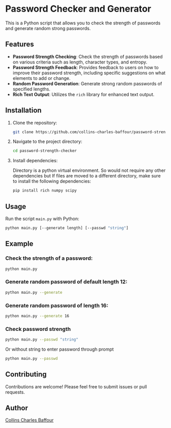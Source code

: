 # Password Checker and Generator

This is a Python script that allows you to check the strength of passwords and generate random strong passwords.

## Features

- **Password Strength Checking**: Check the strength of passwords based on various criteria such as length, character types, and entropy.
- **Password Strength Feedback**: Provides feedback to users on how to improve their password strength, including specific suggestions on what elements to add or change.
- **Random Password Generation**: Generate strong random passwords of specified lengths.
- **Rich Text Output**: Utilizes the `rich` library for enhanced text output.

## Installation

1. Clone the repository:

    ```bash
    git clone https://github.com/collins-charles-baffour/password-strength-checker.git
    ```

2. Navigate to the project directory:

    ```bash
    cd password-strength-checker
    ```

3. Install dependencies:
   
    Directory is a python virtual environment. So would not require any other dependencies but If files are moved to a different directory, make sure to install the following dependencies:
    
    ```bash
    pip install rich numpy scipy
    ```

## Usage

Run the script `main.py` with Python:

```bash
python main.py [--generate length] [--passwd "string"]
```

## Example

### Check the strength of a password:

```bash
python main.py
```
### Generate random password of default length 12:

```bash
python main.py --generate
```
### Generate random password of length 16:

```bash
python main.py --generate 16
```
### Check password strength

```bash
python main.py --passwd "string"
```
Or without string to enter password through prompt
```bash
python main.py --passwd
```

## Contributing

Contributions are welcome! Please feel free to submit issues or pull requests.

## Author
[Collins Charles Baffour](https://github.com/ccbaffour)
